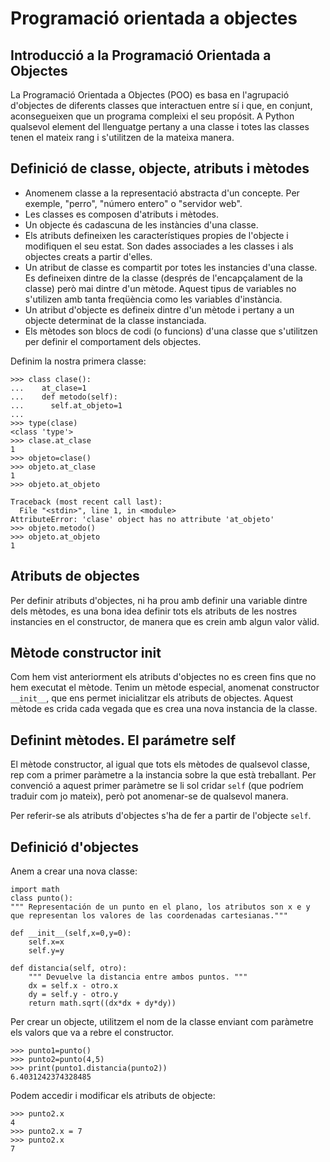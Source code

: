 # Programació orientada a objectes

## Introducció a la Programació Orientada a Objectes

La Programació Orientada a Objectes (POO) es basa en l'agrupació d'objectes de diferents classes que interactuen entre sí i que, en conjunt, aconsegueixen que un programa compleixi el seu  propósit. A Python qualsevol element del llenguatge pertany a una classe i totes las classes tenen el mateix rang i s'utilitzen de la mateixa manera.

## Definició de classe, objecte, atributs i mètodes

* Anomenem classe a la representació abstracta d'un concepte. Per exemple, "perro", "número entero" o "servidor web".
* Les classes es composen d'atributs i mètodes.
* Un objecte és cadascuna de les instàncies d'una classe.
* Els atributs defineixen les característiques propies de l'objecte i modifiquen el seu estat. Son dades associades a les classes i als objectes creats a partir d'elles.
* Un atribut de classe es compartit por totes les instancies d'una classe. Es defineixen dintre de la classe (després de l'encapçalament de la classe) però mai dintre d'un mètode. Aquest tipus de variables no s'utilizen amb tanta freqüència como les variables d'instància.
* Un atribut d'objecte es defineix dintre d'un mètode i pertany a un objecte determinat de la classe instanciada.
* Els mètodes son blocs de codi (o funcions) d'una classe que s'utilitzen per definir el comportament dels objectes.

Definim la nostra primera classe:

	>>> class clase():
	...    at_clase=1
	...    def metodo(self):
	...      self.at_objeto=1
	... 
	>>> type(clase)
	<class 'type'>
	>>> clase.at_clase
	1
	>>> objeto=clase()
	>>> objeto.at_clase
	1
	>>> objeto.at_objeto

	Traceback (most recent call last):
	  File "<stdin>", line 1, in <module>
	AttributeError: 'clase' object has no attribute 'at_objeto'
	>>> objeto.metodo()
	>>> objeto.at_objeto
	1

## Atributs de objectes

Per definir atributs d'objectes, ni ha prou amb definir una variable dintre dels mètodes, es una bona idea definir tots els atributs de les nostres instancies en el constructor, de manera que es crein amb algun valor vàlid. 

## Mètode constructor __init__

Com hem vist anteriorment els atributs d'objectes no es creen fins que no hem executat el mètode. Tenim un mètode especial, anomenat constructor `__init__`, que ens permet inicialitzar els atributs de objectes. Aquest mètode es crida cada vegada que es crea una nova instancia de la classe.

## Definint mètodes. El parámetre self

El mètode constructor, al igual que tots els mètodes de qualsevol classe, rep com  a primer paràmetre a la instancia sobre la que està treballant. Per convenció a aquest primer paràmetre se li sol cridar `self` (que podríem traduir com jo mateix), però pot anomenar-se de qualsevol manera.

Per referir-se als atributs d'objectes s'ha de fer a partir de l'objecte `self`.

## Definició d'objectes

Anem a crear una nova classe:

	import math
	class punto():
	""" Representación de un punto en el plano, los atributos son x e y
	que representan los valores de las coordenadas cartesianas."""

	def __init__(self,x=0,y=0):
		self.x=x
		self.y=y

	def distancia(self, otro):
		""" Devuelve la distancia entre ambos puntos. """
		dx = self.x - otro.x
		dy = self.y - otro.y
		return math.sqrt((dx*dx + dy*dy))
		
Per crear un objecte, utilitzem el nom de la classe enviant com paràmetre els valors que va a rebre el constructor.

	>>> punto1=punto()
	>>> punto2=punto(4,5)
	>>> print(punto1.distancia(punto2))
	6.4031242374328485

Podem accedir i modificar els atributs de objecte:

	>>> punto2.x
	4
	>>> punto2.x = 7
	>>> punto2.x
	7


